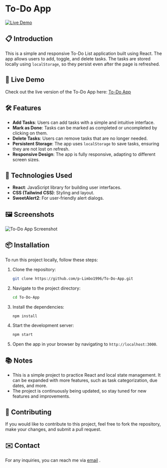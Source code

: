 # To-Do App

[![Live Demo](https://img.shields.io/badge/Live-Demo-brightgreen)](https://p-limbo1996.github.io/To-Do-App/)

## 📋 Introduction

This is a simple and responsive To-Do List application built using React. The app allows users to add, toggle, and delete tasks. The tasks are stored locally using `localStorage`, so they persist even after the page is refreshed.

## 🚀 Live Demo

Check out the live version of the To-Do App here: [To-Do App](https://p-limbo1996.github.io/To-Do-App/)

## 🛠️ Features

- **Add Tasks**: Users can add tasks with a simple and intuitive interface.
- **Mark as Done**: Tasks can be marked as completed or uncompleted by clicking on them.
- **Delete Tasks**: Users can remove tasks that are no longer needed.
- **Persistent Storage**: The app uses `localStorage` to save tasks, ensuring they are not lost on refresh.
- **Responsive Design**: The app is fully responsive, adapting to different screen sizes.

## 🧰 Technologies Used

- **React**: JavaScript library for building user interfaces.
- **CSS (Tailwind CSS)**: Styling and layout.
- **SweetAlert2**: For user-friendly alert dialogs.

## 🖼️ Screenshots

![To-Do App Screenshot](./src/assets/images/p-limbo1996.github.io_To-Do-App.png)

## 📦 Installation

To run this project locally, follow these steps:

1. Clone the repository:
    ```bash
    git clone https://github.com/p-Limbo1996/To-Do-App.git
    ```

2. Navigate to the project directory:
    ```bash
    cd To-Do-App
    ```

3. Install the dependencies:
    ```bash
    npm install
    ```

4. Start the development server:
    ```bash
    npm start
    ```

5. Open the app in your browser by navigating to `http://localhost:3000`.

## 📚 Notes

- This is a simple project to practice React and local state management. It can be expanded with more features, such as task categorization, due dates, and more.
- The project is continuously being updated, so stay tuned for new features and improvements.

## 🤝 Contributing

If you would like to contribute to this project, feel free to fork the repository, make your changes, and submit a pull request.

## ✉️ Contact

For any inquiries, you can reach me via [email](pooria.q.1996@gmail.com) .
